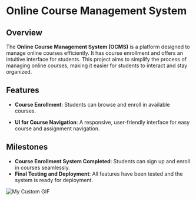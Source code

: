 # Online Course Management System

## Overview

The **Online Course Management System (OCMS)** is a platform designed to manage online courses efficiently. It has course enrollment and offers an intuitive interface for students. This project aims to simplify the process of managing online courses, making it easier for students to interact and stay organized.

## Features

- **Course Enrollment**: Students can browse and enroll in available courses.

- **UI for Course Navigation**: A responsive, user-friendly interface for easy course and assignment navigation.

## Milestones

- **Course Enrollment System Completed**: Students can sign up and enroll in courses seamlessly.
- **Final Testing and Deployment**: All features have been tested and the system is ready for deployment.

![My Custom GIF](https://media1.giphy.com/media/xT9IgzoKnwFNmISR8I/200w.gif?cid=6c09b952j5hxe3mvlchi7r505ag8svaxog7iuq9pkcosfhr7&ep=v1_gifs_search&rid=200w.gif&ct=g)

